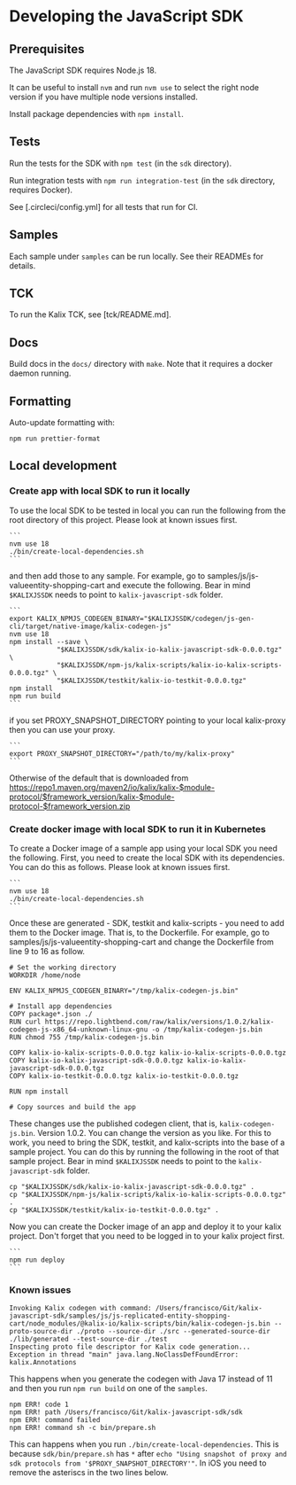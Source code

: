 # Developing the JavaScript SDK

## Prerequisites

The JavaScript SDK requires Node.js 18.

It can be useful to install `nvm` and run `nvm use` to select the right node version if you have multiple node versions installed.

Install package dependencies with `npm install`.

## Tests

Run the tests for the SDK with `npm test` (in the `sdk` directory).

Run integration tests with `npm run integration-test` (in the `sdk` directory, requires Docker).

See [.circleci/config.yml] for all tests that run for CI.

## Samples

Each sample under `samples` can be run locally. See their READMEs for details.

## TCK

To run the Kalix TCK, see [tck/README.md].

## Docs

Build docs in the `docs/` directory with `make`. Note that it requires a docker daemon running.

## Formatting

Auto-update formatting with:

    npm run prettier-format

## Local development

### Create app with local SDK to run it locally

To use the local SDK to be tested in local you can run the following from the root directory of this project. Please look at known issues first.

    ```
    nvm use 18
    ./bin/create-local-dependencies.sh
    ```

and then add those to any sample. For example, go to samples/js/js-valueentity-shopping-cart and execute the following. Bear in mind `$KALIXJSSDK` needs to point to `kalix-javascript-sdk` folder.

    ```
    export KALIX_NPMJS_CODEGEN_BINARY="$KALIXJSSDK/codegen/js-gen-cli/target/native-image/kalix-codegen-js"
    nvm use 18
    npm install --save \
                "$KALIXJSSDK/sdk/kalix-io-kalix-javascript-sdk-0.0.0.tgz" \
                "$KALIXJSSDK/npm-js/kalix-scripts/kalix-io-kalix-scripts-0.0.0.tgz" \
                "$KALIXJSSDK/testkit/kalix-io-testkit-0.0.0.tgz"
    npm install
    npm run build
    ```

if you set PROXY_SNAPSHOT_DIRECTORY pointing to your local kalix-proxy then you can use your proxy.

    ```
    export PROXY_SNAPSHOT_DIRECTORY="/path/to/my/kalix-proxy"
    ```

Otherwise of the default that is downloaded from https://repo1.maven.org/maven2/io/kalix/kalix-$module-protocol/$framework_version/kalix-$module-protocol-$framework_version.zip

### Create docker image with local SDK to run it in Kubernetes

To create a Docker image of a sample app using your local SDK you need the following. 
First, you need to create the local SDK with its dependencies. You can do this as follows. Please look at known issues first.

    ```
    nvm use 18
    ./bin/create-local-dependencies.sh
    ```

Once these are generated - SDK, testkit and kalix-scripts - you need to add them to the Docker image. That is, to the Dockerfile. For example, go to samples/js/js-valueentity-shopping-cart and change the Dockerfile from line 9 to 16 as follow. 

    # Set the working directory
    WORKDIR /home/node

    ENV KALIX_NPMJS_CODEGEN_BINARY="/tmp/kalix-codegen-js.bin"

    # Install app dependencies
    COPY package*.json ./
    RUN curl https://repo.lightbend.com/raw/kalix/versions/1.0.2/kalix-codegen-js-x86_64-unknown-linux-gnu -o /tmp/kalix-codegen-js.bin
    RUN chmod 755 /tmp/kalix-codegen-js.bin

    COPY kalix-io-kalix-scripts-0.0.0.tgz kalix-io-kalix-scripts-0.0.0.tgz
    COPY kalix-io-kalix-javascript-sdk-0.0.0.tgz kalix-io-kalix-javascript-sdk-0.0.0.tgz
    COPY kalix-io-testkit-0.0.0.tgz kalix-io-testkit-0.0.0.tgz

    RUN npm install 

    # Copy sources and build the app

These changes use the published codegen client, that is, `kalix-codegen-js.bin`. Version 1.0.2. You can change the version as you like. For this to work, you  need to bring the SDK, testkit, and kalix-scripts into the base of a sample project. You can do this by running the following in the root of that sample project. Bear in mind `$KALIXJSSDK` needs to point to the `kalix-javascript-sdk` folder.

    cp "$KALIXJSSDK/sdk/kalix-io-kalix-javascript-sdk-0.0.0.tgz" . 
    cp "$KALIXJSSDK/npm-js/kalix-scripts/kalix-io-kalix-scripts-0.0.0.tgz" .
    cp "$KALIXJSSDK/testkit/kalix-io-testkit-0.0.0.tgz" .

Now you can create the Docker image of an app and deploy it to your kalix project. Don't forget that you need to be logged in to your kalix project first.  

    ```
    npm run deploy
    ```

### Known issues

    Invoking Kalix codegen with command: /Users/francisco/Git/kalix-javascript-sdk/samples/js/js-replicated-entity-shopping-cart/node_modules/@kalix-io/kalix-scripts/bin/kalix-codegen-js.bin --proto-source-dir ./proto --source-dir ./src --generated-source-dir ./lib/generated --test-source-dir ./test
    Inspecting proto file descriptor for Kalix code generation...
    Exception in thread "main" java.lang.NoClassDefFoundError: kalix.Annotations

This happens when you generate the codegen with Java 17 instead of 11 and then you run `npm run build` on one of the `samples`.

    npm ERR! code 1
    npm ERR! path /Users/francisco/Git/kalix-javascript-sdk/sdk
    npm ERR! command failed
    npm ERR! command sh -c bin/prepare.sh

This can happens when you run `./bin/create-local-dependencies`. This is because `sdk/bin/prepare.sh` has `*` after `echo "Using snapshot of proxy and sdk protocols from '$PROXY_SNAPSHOT_DIRECTORY'"`. In iOS you need to remove the asteriscs in the two lines below.
